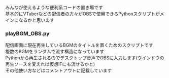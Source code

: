 みんなが使えるような便利系コードの置き場です  
基本的にVTuberなどの配信者の方々がOBSで使用できるPythonスクリプトがメインになるかと思います  

### playBGM_OBS.py  
配信画面に現在再生しているBGMのタイトルを置くためのスクリプトです  
複数のBGMをランダムで流す構造になっています  
Pythonから再生されるのでデスクトップ音声でOBSに入力します(ウインドウの再生ソースを変えれば仮想IFにも流せるかと)  
その他使い方などはコメントアウトに記載しています  